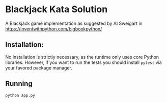 # Blackjack Kata Solution
A Blackjack game implementation as suggested by Al Sweigart in https://inventwithpython.com/bigbookpython/

## Installation:
No installation is strictly necessary, as the runtime only uses core Python libraries.  However, if you want to run the tests you should install `pytest` via your favored package manager.

## Running
```
python app.py
```
